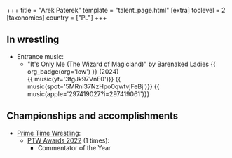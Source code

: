 +++
title = "Arek Paterek"
template = "talent_page.html"
[extra]
toclevel = 2
[taxonomies]
country = ["PL"]
+++

## In wrestling

* Entrance music:
  - "It's Only Me (The Wizard of Magicland)" by Barenaked Ladies
 {{ org_badge(org='low') }} (2024) <br>
 {{ music(yt='3fgJk97VnE0')}}
 {{ music(spot='5MRnl37NzHpo0qwtvjFeBj')}}
 {{ music(apple='297419027?i=297419061')}}

## Championships and accomplishments

* [Prime Time Wrestling](@/o/ptw.md):
  - [PTW Awards 2022](@/a/ptw-awards-2022.md) (1 times):
    * Commentator of the Year
